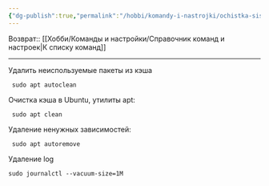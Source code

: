 ```yaml
---
{"dg-publish":true,"permalink":"/hobbi/komandy-i-nastrojki/ochistka-sistemy-linux/"}
---
```


Возврат:: [[Хобби/Команды и настройки/Справочник команд и настроек\|К списку команд]]

---
Удалить неиспользуемые пакеты из кэша

```console
 sudo apt autoclean
```

Очистка кэша в Ubuntu, утилиты apt:

```console
 sudo apt clean
```

Удаление ненужных зависимостей:

```console
 sudo apt autoremove
```

Удаление log

```console
sudo journalctl --vacuum-size=1M
```